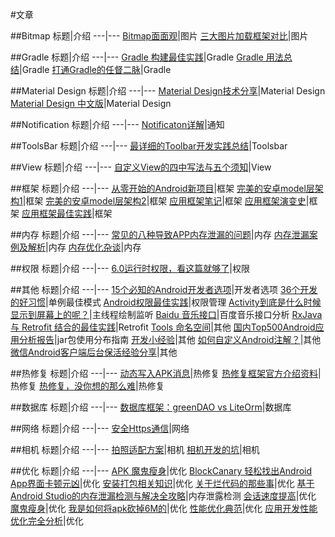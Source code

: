 #文章

##Bitmap
标题|介绍
---|---
[Bitmap面面观](http://mp.weixin.qq.com/s?__biz=MzA4MjU5NTY0NA==&mid=404530070&idx=1&sn=e2580b69d6ec73dabf8160216aa6702a&scene=4#wechat_redirect)|图片
[三大图片加载框架对比](http://mp.weixin.qq.com/s?__biz=MzAxNjI3MDkzOQ==&mid=400056342&idx=1&sn=894325d70f16a28bfe8d6a4da31ec304&scene=4#wechat_redirect)|图片

##Gradle
标题|介绍
---|---
[Gradle 构建最佳实践](http://mp.weixin.qq.com/s?__biz=MzA4MjU5NTY0NA==&mid=2653418586&idx=1&sn=6d85a5733bac3d1e462e908cc49d9502&scene=4#wechat_redirect)|Gradle
[Gradle 用法总结](http://jijiaxin89.com/2015/08/29/gradle-use-note/)|Gradle
[打通Gradle的任督二脉](http://mp.weixin.qq.com/s?__biz=MzI1NjEwMTM4OA==&mid=2651231835&idx=1&sn=c9973f4476fb98a3003ca86aeb3744eb&scene=4#wechat_redirect)|Gradle


##Material Design
标题|介绍
---|---
[Material Design技术分享](http://mp.weixin.qq.com/s?__biz=MzI1NjEwMTM4OA==&mid=2651231829&idx=1&sn=2418c741e7f0e41f6ac4fff4dc2de6f0&scene=4#wechat_redirect)|Material Design
[Material Design 中文版](http://design.1sters.com/)|Material Design

##Notification
标题|介绍
---|---
[Notificaton详解](http://blog.csdn.net/vipzjyno1/article/details/25248021)|通知

##ToolsBar
标题|介绍
---|---
[最详细的Toolbar开发实践总结](http://mp.weixin.qq.com/s?__biz=MzA4MjU5NTY0NA==&mid=402736073&idx=1&sn=27507e7434fbd1912bd2ac3c05e4b25b&scene=4#wechat_redirect)|Toolsbar

##View
标题|介绍
---|---
[自定义View的四中写法与五个须知](http://mp.weixin.qq.com/s?__biz=MzA4MjU5NTY0NA==&mid=400689048&idx=1&sn=8bca78562f309837c9cb3449a0b8a411&scene=4#wechat_redirect)|View

##框架
标题|介绍
---|---
[从零开始的Android新项目](http://blog.zhaiyifan.cn/2016/03/14/android-new-project-from-0-p1/)|框架
[完美的安卓model层架构1](http://mp.weixin.qq.com/s?__biz=MzA4MjU5NTY0NA==&mid=2653418653&idx=1&sn=e723665f73936a32f315771d78ac9d6a&scene=4#wechat_redirect)|框架
[完美的安卓model层架构2](http://mp.weixin.qq.com/s?__biz=MzA4MjU5NTY0NA==&mid=2653418696&idx=1&sn=16a75cebf5b58c97f962934e9883d142&scene=4#wechat_redirect)|框架
[应用框架笔记](http://mp.weixin.qq.com/s?__biz=MzA4MjU5NTY0NA==&mid=402168736&idx=1&sn=723e9fddacfecdfbeee3d3365f6d1a2f&scene=4#wechat_redirect)|框架
[应用框架演变史](http://mp.weixin.qq.com/s?__biz=MzA4MjU5NTY0NA==&mid=401314593&idx=1&sn=21d83ed33d307944937afe00abfe1ac3&scene=4#wechat_redirect)|框架
[应用框架最佳实践](http://mp.weixin.qq.com/s?__biz=MzA4MjU5NTY0NA==&mid=400620365&idx=1&sn=1bac4bf29686cea8b05f970f2d714155&scene=4#wechat_redirect)|框架


##内存
标题|介绍
---|---
[常见的八种导致APP内存泄漏的问题](http://mp.weixin.qq.com/s?__biz=MzA4MjU5NTY0NA==&mid=2653418846&idx=1&sn=1ceec8423e6a83354d4481c1f0d3bab0&scene=4#wechat_redirect)|内存
[内存泄漏案例及解析](http://mp.weixin.qq.com/s?__biz=MzA4MjU5NTY0NA==&mid=404345795&idx=1&sn=64a80e0ae254185f8d1641e4deee95e8&scene=4#wechat_redirect)|内存
[内存优化杂谈](http://mp.weixin.qq.com/s?__biz=MzAwNDY1ODY2OQ==&mid=400656149&idx=1&sn=122b4f4965fafebf78ec0b4fce2ef62a&scene=4#wechat_redirect)|内存

##权限
标题|介绍
---|---
[6.0运行时权限，看这篇就够了](http://droidyue.com/blog/2016/01/17/understanding-marshmallow-runtime-permission/)|权限

##其他
标题|介绍
---|---
[15个必知的Android开发者选项](http://mp.weixin.qq.com/s?__biz=MzA4MjU5NTY0NA==&mid=401101455&idx=1&sn=dffc19631e2356ed0aea581f5d7769d7&scene=1&srcid=1210EPYGYqP0b7LOZzqywvmS#wechat_redirect)|开发者选项
[36个开发的好习惯](http://mp.weixin.qq.com/s?__biz=MzA4MjU5NTY0NA==&mid=400678448&idx=1&sn=61470ccafb6c6282fb71f1fd962db479&scene=4#wechat_redirect)|单例最佳模式
[Android权限最佳实践](http://www.jianshu.com/p/3e16bda04852?utm_campaign=maleskine&utm_content=note&utm_medium=reader_share&utm_source=weixin)|权限管理
[Activity到底是什么时候显示到屏幕上的呢？](http://blog.desmondyao.com/android-show-time/?from=timeline&isappinstalled=0)|主线程绘制监听
[Baidu 音乐接口](http://mrasong.com/a/baidu-mp3-api)|百度音乐接口分析
[RxJava 与 Retrofit 结合的最佳实践](http://gank.io/post/56e80c2c677659311bed9841)|Retrofit
[Tools 命名空间](http://mp.weixin.qq.com/s?__biz=MzA4MjU5NTY0NA==&mid=2653418742&idx=1&sn=1efe7fa5c95cbf292b43ebba365813fc&scene=4#wechat_redirect)|其他
[国内Top500Android应用分析报告](http://mp.weixin.qq.com/s?__biz=MzA5OTMxMjQzMw==&mid=2648112527&idx=1&sn=b23c1b5f3e32e343ad96d705bd4d63ff&scene=2&srcid=0711lrvbT0JPSozcvIgi9zE2&from=timeline&isappinstalled=0#rd)|jar包使用分布指南
[开发小经验](http://mp.weixin.qq.com/s?__biz=MzA4MjU5NTY0NA==&mid=404388098&idx=1&sn=8bbbba7692dca68cdda2212dec4d86c0&scene=4#wechat_redirect)|其他
[如何自定义Android注解？](http://mp.weixin.qq.com/s?__biz=MzA4MjU5NTY0NA==&mid=402332603&idx=1&sn=a04a622f8feb0ce35bc2356adfb18698&scene=4#wechat_redirect)|其他
[微信Android客户端后台保活经验分享](https://mp.weixin.qq.com/s?__biz=MzA3ODg4MDk0Ng==&mid=403254393&idx=1&sn=8dc0e3a03031177777b5a5876cb210cc&scene=1&srcid=0402uDoqRaKQffY51mJ0N8G6&key=710a5d99946419d98b567bf76a8e4f11bb50879bb6d2238881b4ab84e10cc0840e943ea3003a0106d73399e336311cec&ascene=0&uin=MTYzMjY2MTE1&devicetype=iMac+MacBookPro10%2C1+OSX+OSX+10.11.4+build(15E65)&version=11020201&pass_ticket=gGDjhIlTQ7vPThoj%2FZ5xrdCNNXWwfjAXhqZnbyhnJmQ%3D)|其他


##热修复
标题|介绍
---|---
[动态写入APK消息](http://mp.weixin.qq.com/s?__biz=MzAxNjI3MDkzOQ==&mid=405919721&idx=1&sn=fdad21c0bc74d90e66443d488e8cdc8f&scene=4#wechat_redirect)|热修复
[热修复框架官方介绍资料](http://mp.weixin.qq.com/s?__biz=MzAxNjI3MDkzOQ==&mid=2654472539&idx=1&sn=9e813751d50a91bc0a8e4a2515d66aee&scene=4#wechat_redirect)|热修复
[热修复，没你想的那么难](http://mp.weixin.qq.com/s?__biz=MzA4MjU5NTY0NA==&mid=2653418673&idx=1&sn=2c6aeaa32c03b2df72c122c923928527&scene=4#wechat_redirect)|热修复

##数据库
标题|介绍
---|---
[数据库框架：greenDAO vs LiteOrm](http://mp.weixin.qq.com/s?__biz=MzA4MjU5NTY0NA==&mid=2653418624&idx=1&sn=661e0e4d6931e7d18560fd30ef2a20a2&scene=4#wechat_redirect)|数据库


##网络
标题|介绍
---|---
[安全Https通信](http://mp.weixin.qq.com/s?__biz=MzAxNjI3MDkzOQ==&mid=405475595&idx=1&sn=5bb0c2a6f1da40ee12048e5093d78c96&scene=4#wechat_redirect)|网络

##相机
标题|介绍
---|---
[拍照适配方案](http://mp.weixin.qq.com/s?__biz=MzA4MjU5NTY0NA==&mid=2653418801&idx=1&sn=5d1107bb28ab60c3dbe50367dc6bf510&scene=4#wechat_redirect)|相机
[相机开发的坑](http://mp.weixin.qq.com/s?__biz=MzI1MTA1MzM2Nw==&mid=401454605&idx=1&sn=d5a16f6dc13e7581fec08a4e704cd5d0&scene=4#wechat_redirect)|相机

##优化
标题|介绍
---|---
[APK 魔鬼瘦身](http://mp.weixin.qq.com/s?__biz=MzA4MjU5NTY0NA==&mid=402168736&idx=1&sn=723e9fddacfecdfbeee3d3365f6d1a2f&scene=4#wechat_redirect)|优化
[BlockCanary 轻松找出Android App界面卡顿元凶](http://mp.weixin.qq.com/s?__biz=MzA4MjU5NTY0NA==&mid=402062366&idx=1&sn=0241d99151b1480262a2baad3db462e6&scene=4#wechat_redirect)|优化
[安装打包相关知识](http://mp.weixin.qq.com/s?__biz=MzAwNDY1ODY2OQ==&mid=208008519&idx=1&sn=278b7793699a654b51588319b15b3013&scene=4#wechat_redirect)|优化
[关于烂代码的那些事](http://mp.weixin.qq.com/s?__biz=MzA4MjU5NTY0NA==&mid=401314593&idx=1&sn=21d83ed33d307944937afe00abfe1ac3&scene=4#wechat_redirect)|优化
[基于Android Studio的内存泄漏检测与解决全攻略](http://wetest.qq.com/lab/view/?id=99&from=ads_test2_qqtips&sessionUserType=BFT.PARAMS.192844.TASKID&ADUIN=183220377&ADSESSION=1466388587&ADTAG=CLIENT.QQ.5425_.0&ADPUBNO=26509)|内存泄露检测
[会话速度提高](http://mp.weixin.qq.com/s?__biz=MzAwNDY1ODY2OQ==&mid=207548094&idx=1&sn=1a277620bc28349368b68ed98fbefebe&scene=4#wechat_redirect)|优化
[魔鬼瘦身](http://mp.weixin.qq.com/s?__biz=MzA4MjU5NTY0NA==&mid=402168736&idx=1&sn=723e9fddacfecdfbeee3d3365f6d1a2f&scene=4#wechat_redirect)|优化
[我是如何将apk砍掉6M的](http://mp.weixin.qq.com/s?__biz=MzA4MjU5NTY0NA==&mid=402591753&idx=1&sn=f6b63640dba09d9f4e80ec1b9d5d5d29&scene=4#wechat_redirect)|优化
[性能优化典范](http://hukai.me/android-performance-patterns/)|优化
[应用开发性能优化完全分析](http://blog.csdn.net/yanbober/article/details/48394201)|优化


